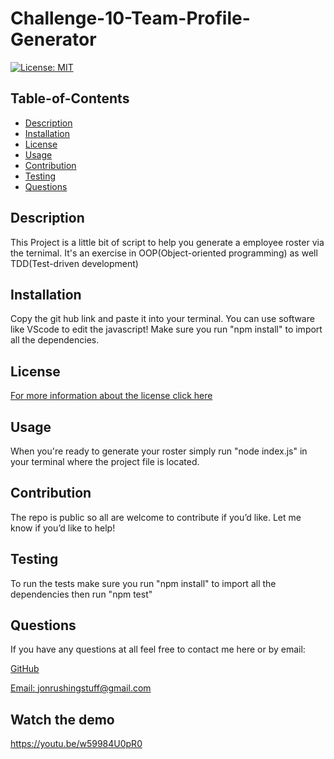 # Challenge-10-Team-Profile-Generator
[![License: MIT](https://img.shields.io/badge/License-MIT-yellow.svg)](https://opensource.org/licenses/MIT)
  ## Table-of-Contents
  - [Description](#description)
  - [Installation](#installation)
  - [License](#license)
  - [Usage](#usage)
  - [Contribution](#contributing)
  - [Testing](#tests)
  - [Questions](#questions)
  
  ## Description <a name="description"></a>
  This Project is a little bit of script to help you generate a employee roster via the ternimal. It's an exercise in OOP(Object-oriented programming)     as well TDD(Test-driven development)
  
  ## Installation <a name="installation"></a>
  Copy the git hub link and paste it into your terminal. You can use software like VScode to edit the javascript!
  Make sure you run "npm install" to import all the dependencies.
  
  ## License <a name="license"></a>
  [For more information about the license click here](https://choosealicense.com/licenses/mit/)
  ## Usage <a name="usage"></a>
  When you're ready to generate your roster simply run "node index.js" in your terminal where the project file is located.

  ## Contribution <a name="contributing"></a>
  The repo is public so all are welcome to contribute if you’d like. Let me know if you’d like to help!

  ## Testing <a name="tests"></a>
  To run the tests make sure you run "npm install" to import all the dependencies then run "npm test"
  
  ## Questions <a name="questions"></a>
  If you have any questions at all feel free to contact me here or by email:
  
  [GitHub](https://github.com/jonrushing)

  [Email: jonrushingstuff@gmail.com](mailto:jonrushingstuff@gmail.com)



## Watch the demo

https://youtu.be/w59984U0pR0 

